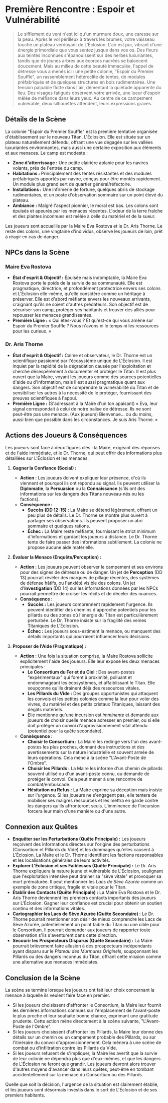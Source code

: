 # Première Rencontre : Espoir et Vulnérabilité

> Le sifflement du vent n'est ici qu'un murmure doux, une caresse sur la peau. Après le vol périlleux à travers les brumes, votre vaisseau touche un plateau verdoyant de L'Éclosion. L'air est pur, vibrant d'une énergie primordiale que vous sentez jusque dans vos os. Des fleurs aux teintes inconnues s'épanouissent sur des herbes luxuriantes, tandis que de jeunes arbres aux écorces nacrées se balancent doucement. Mais au milieu de cette beauté immaculée, l'appel de détresse vous a menés ici : une petite colonie, "Espoir du Premier Souffle", un rassemblement hétéroclite de tentes, de modules préfabriqués et de quelques structures en bois rudimentaires. Une tension palpable flotte dans l'air, démentant la quiétude apparente du lieu. Des visages fatigués observent votre arrivée, une lueur d'espoir mêlée de méfiance dans leurs yeux. Au centre de ce campement vulnérable, deux silhouettes attendent, leurs expressions graves.

## Détails de la Scène

La colonie "Espoir du Premier Souffle" est la première tentative organisée d'établissement sur le nouveau Titan, L'Éclosion. Elle est située sur un plateau naturellement défendu, offrant une vue dégagée sur les vallées luxuriantes environnantes, mais aussi une certaine exposition aux éléments et aux menaces. Le camp est modeste :
*   **Zone d'atterrissage :** Une petite clairière aplanie pour les navires volants, près de l'entrée du camp.
*   **Habitations :** Principalement des tentes résistantes et des modules préfabriqués apportés par navire, conçus pour être montés rapidement. Un module plus grand sert de quartier général/réfectoire.
*   **Installations :** Une infirmerie de fortune, quelques abris de stockage rudimentaires, et un poste d'observation sommaire sur un point élevé du plateau.
*   **Ambiance :** Malgré l'aspect pionnier, le moral est bas. Les colons sont épuisés et apeurés par les menaces récentes. L'odeur de la terre fraîche et des plantes inconnues est mêlée à celle du matériel et de la sueur.

Les joueurs sont accueillis par la Maire Eva Rostova et le Dr. Aris Thorne. Le reste des colons, une vingtaine d'individus, observe les joueurs de loin, prêt à réagir en cas de danger.

## NPCs dans la Scène

### Maire Eva Rostova

*   **État d'esprit & Objectif :** Épuisée mais indomptable, la Maire Eva Rostova porte le poids de la survie de sa communauté. Elle est pragmatique, directrice, et profondément protectrice envers ses colons et L'Éclosion elle-même, qu'elle considère comme un héritage à préserver. Elle est d'abord méfiante envers les nouveaux arrivants, craignant qu'ils ne soient d'autres prédateurs. Son objectif est de sécuriser son camp, protéger ses habitants et trouver des alliés pour repousser les menaces grandissantes.
*   **Première Ligne :** « Qui êtes-vous ? Et qu'est-ce qui vous amène sur Espoir du Premier Souffle ? Nous n'avons ni le temps ni les ressources pour les curieux. »

### Dr. Aris Thorne

*   **État d'esprit & Objectif :** Calme et observateur, le Dr. Thorne est un scientifique passionné par l'écosystème unique de L'Éclosion. Il est inquiet par la rapidité de la dégradation causée par l'exploitation et cherche désespérément à documenter et protéger le Titan. Il est plus ouvert que la Maire, voyant les joueurs comme des sources potentielles d'aide ou d'information, mais il est aussi pragmatique quant aux dangers. Son objectif est de comprendre la vulnérabilité du Titan et de sensibiliser les autres à la nécessité de le protéger, fournissant des preuves scientifiques à l'appui.
*   **Première Ligne :** (S'adressant à la Maire d'un ton apaisant) « Eva, leur signal correspondait à celui de notre balise de détresse. Ils ne sont peut-être pas une menace. (Aux joueurs) Bienvenue... ou du moins, aussi bien que possible dans les circonstances. Je suis Aris Thorne. »

## Actions des Joueurs & Conséquences

Les joueurs sont face à deux figures clés : la Maire, exigeant des réponses et de l'aide immédiate, et le Dr. Thorne, qui peut offrir des informations plus détaillées sur L'Éclosion et les menaces.

1.  **Gagner la Confiance (Social) :**
    *   **Action :** Les joueurs doivent expliquer leur présence, d'où ils viennent et pourquoi ils ont répondu au signal. Ils peuvent utiliser la **Diplomatie**, la **Persuasion** ou la **Connaissance** (s'ils ont des informations sur les dangers des Titans nouveau-nés ou les factions).
    *   **Conséquence :**
        *   **Succès (DD 12-15) :** La Maire se détend légèrement, offrant un peu plus de détails. Le Dr. Thorne se montre plus ouvert à partager ses observations. Ils peuvent proposer un abri sommaire et quelques rations.
        *   **Échec :** La Maire reste méfiante, fournissant le strict minimum d'informations et gardant les joueurs à distance. Le Dr. Thorne tente de faire passer des informations subtilement. La colonie ne propose aucune aide matérielle.

2.  **Évaluer la Menace (Enquête/Perception) :**
    *   **Action :** Les joueurs peuvent observer le campement et ses environs pour des signes de détresse ou de danger. Un jet de **Perception** (DD 13) pourrait révéler des marques de pillage récentes, des systèmes de défense hâtifs, ou l'anxiété visible des colons. Un jet d'**Investigation** (DD 14) sur les informations données par les NPCs pourrait permettre de croiser les récits et de déceler des nuances.
    *   **Conséquence :**
        *   **Succès :** Les joueurs comprennent rapidement l'urgence. Ils peuvent identifier des chemins d'approche potentiels pour les pillards ou des zones où l'énergie du Titan est particulièrement perturbée. Le Dr. Thorne insiste sur la fragilité des veines Titaniques de L'Éclosion.
        *   **Échec :** Les joueurs sous-estiment la menace, ou manquent des détails importants qui pourraient influencer leurs décisions.

3.  **Proposer de l'Aide (Pragmatique) :**
    *   **Action :** Une fois la situation comprise, la Maire Rostova sollicite explicitement l'aide des joueurs. Elle leur expose les deux menaces principales :
        *   **Le Consortium du Fer et du Ciel :** Des avant-postes "expérimentaux" qui forent à proximité, polluant et endommageant les écosystèmes, et affaiblissant le Titan. Elle soupçonne qu'ils drainent déjà des ressources vitales.
        *   **Les Pillards du Vide :** Des groupes opportunistes qui attaquent les convois et les petites colonies comme la leur pour voler des vivres, du matériel et des petits cristaux Titaniques, laissant des dégâts matériels.
        *   Elle mentionne qu'une incursion est *imminente* et demande aux joueurs de choisir quelle menace adresser en premier, ou si elle doit protéger un convoi d'approvisionnement vital attendu (potentiel pour la quête secondaire).
    *   **Conséquence :**
        *   **Choisir le Consortium :** La Maire les redirige vers l'un des avant-postes les plus proches, donnant des instructions et des avertissements sur la nature industrielle et souvent armée de leurs opérations. Cela mène à la scène "L'Avant-Poste de l'Ombre".
        *   **Choisir les Pillards :** La Maire les informe d'un chemin de pillards souvent utilisé ou d'un avant-poste connu, ou demande de protéger le convoi. Cela peut mener à une rencontre de combat/embuscade.
        *   **Hésitation ou Refus :** La Maire exprime sa déception mais insiste sur l'urgence. Si les joueurs ne s'engagent pas, elle tentera de mobiliser ses maigres ressources et les mettra en garde contre les dangers qu'ils affronteront seuls. L'imminence de l'incursion forcera leur main d'une manière ou d'une autre.

## Connexion aux Quêtes

*   **Enquêter sur les Perturbations (Quête Principale) :** Les joueurs reçoivent des informations directes sur l'origine des perturbations (Consortium et Pillards du Vide) et les dommages qu'elles causent à L'Éclosion. La Maire et le Dr. Thorne identifient les factions responsables et les localisations générales de leurs activités.
*   **Explorer L'Éclosion et ses Faiblesses (Quête Principale) :** Le Dr. Aris Thorne expliquera la nature jeune et vulnérable de L'Éclosion, soulignant que l'exploitation intensive peut drainer sa "sève vitale" et provoquer sa mort prématurée. Il peut mentionner les *Lacs de Sève Azurée* comme un exemple de zone critique, fragile et vitale pour le Titan.
*   **Établir des Contacts (Quête Principale) :** La Maire Eva Rostova et le Dr. Aris Thorne deviennent les premiers contacts importants des joueurs sur L'Éclosion. Gagner leur confiance est crucial pour obtenir un soutien continu et des informations vitales.
*   **Cartographier les Lacs de Sève Azurée (Quête Secondaire) :** Le Dr. Thorne pourrait mentionner son désir de mieux comprendre les Lacs de Sève Azurée, potentiellement un point faible du Titan ou une cible pour le Consortium. Il pourrait demander aux joueurs de rapporter toute observation s'ils s'aventurent dans cette direction.
*   **Secourir les Prospecteurs Disparus (Quête Secondaire) :** La Maire pourrait brièvement faire allusion à des prospecteurs indépendants ayant disparu sur le *Plateau des Murmures Originels*, soupçonnant les Pillards ou des dangers inconnus du Titan, offrant cette mission comme une alternative aux menaces immédiates.

## Conclusion de la Scène

La scène se termine lorsque les joueurs ont fait leur choix concernant la menace à laquelle ils veulent faire face en premier.
*   Si les joueurs choisissent d'affronter le Consortium, la Maire leur fournit les dernières informations connues sur l'emplacement de l'avant-poste le plus proche et leur souhaite bonne chance, exprimant une gratitude prudente. Cette action mène directement à la scène suivante, "L'Avant-Poste de l'Ombre".
*   Si les joueurs choisissent d'affronter les Pillards, la Maire leur donne des détails sur un chemin ou un campement probable des Pillards, ou sur l'itinéraire du convoi d'approvisionnement. Cela mènera à une scène de combat ou d'infiltration contre les Pillards du Vide.
*   Si les joueurs refusent de s'impliquer, la Maire les avertit que la survie de leur colonie ne dépendra plus que d'eux-mêmes, et que les dangers de L'Éclosion ne feront que grandir. Les joueurs devront alors trouver d'autres moyens d'avancer dans leurs quêtes, peut-être en tombant accidentellement sur la menace du Consortium ou des Pillards.

Quelle que soit la décision, l'urgence de la situation est clairement établie, et les joueurs sont désormais investis dans le sort de L'Éclosion et de ses premiers habitants.